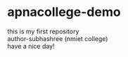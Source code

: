 # apnacollege-demo
this is my first repository
<br>
author-subhashree (nmiet college)
<br>
have a nice day!
